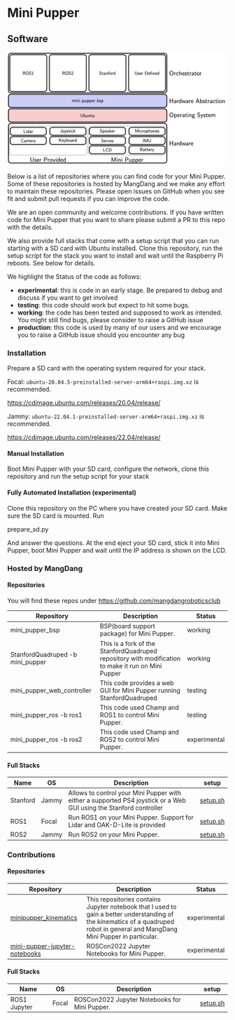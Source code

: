# Mini Pupper

## Software

![High level architecture](./docs/images/hla.png)

Below is a list of repositories where you can find code for your Mini Pupper. Some of these repositories is hosted by MangDang and we make any effort to maintain these repositories. Please open issues on GitHub when you see fit and submit pull requests if you can improve the code.

We are an open community and welcome contributions. If you have written code for Mini Pupper that you want to share please submit a PR to this repo with the details.

We also provide full stacks that come with a setup script that you can run starting with a SD card with Ubuntu installed. Clone this repository, run the setup script for the stack you want to install and wait until the Raspberry Pi reboots. See below for details.

We highlight the Status of the code as follows:

- **experimental**: this is code in an early stage. Be prepared to debug and discuss if you want to get involved
- **testing**: this code should work but expect to hit some bugs. 
- **working**: the code has been tested and supposed to work as intended. You might still find bugs, please consider to raise a GitHub issue
- **production**: this code is used by many of our users and we encourage you to raise a GitHub issue should you encounter any bug

### Installation

Prepare a SD card with the operating system required for your stack. 

Focal: `ubuntu-20.04.5-preinstalled-server-arm64+raspi.img.xz` is recommended.

https://cdimage.ubuntu.com/releases/20.04/release/

Jammy: `ubuntu-22.04.1-preinstalled-server-arm64+raspi.img.xz` is recommended.

https://cdimage.ubuntu.com/releases/22.04/release/

#### Manual Installation

Boot Mini Pupper with your SD card, configure the network, clone this repository and run the setup script for your stack

#### Fully Automated Installation (experimental)

Clone this repository on the PC where you have created your SD card. Make sure the SD card is mounted. Run

prepare_sd.py

And answer the questions. At the end eject your SD card, stick it into Mini Pupper, boot Mini Pupper and wait until the IP address is shown on the LCD.

### Hosted by MangDang

#### Repositories

You will find these repos under https://github.com/mangdangroboticsclub

| Repository                       | Description                                                                                        | Status       |
| ---                              | ---                                                                                                | ---          |
| mini_pupper_bsp                  | BSP(board support package) for Mini Pupper.                                                        | working      |
| StanfordQuadruped -b mini_pupper | This is a fork of the StanfordQuadruped repository with modification to make it run on Mini Pupper | working      |
| mini_pupper_web_controller       | This code provides a web GUI for Mini Pupper running StanfordQuadruped                             | testing      |
| mini_pupper_ros -b ros1          | This code used Champ and ROS1 to control Mini Pupper.                                              | testing      |
| mini_pupper_ros -b ros2          | This code used Champ and ROS2 to control Mini Pupper.                                              | experimental |

#### Full Stacks

| Name     | OS    | Description                                                                                                        | setup                                               |
| ---      | ---   | ---                                                                                                                | ---                                                 |
| Stanford | Jammy | Allows to control your Mini Pupper with either a supported PS4 joystick or a Web GUI using the Stanford controller | [setup.sh](v1_bsp_stanford_web_controller/setup.sh) |
| ROS1     | Focal | Run ROS1 on your Mini Pupper. Support for Lidar and OAK-D-Lite is provided                                         | [setup.sh](v1_bsp_ros1/setup.sh)                    |
| ROS2     | Jammy | Run ROS2 on your Mini Pupper.                                                                                      | [setup.sh](v1_bsp_ros2/setup.sh)                    |

### Contributions

#### Repositories

| Repository                                                                               | Description                                                                                                                                                                      | Status       |
| ---                                                                                      | ---                                                                                                                                                                              | ---          |
| [minipupper_kinematics](https://github.com/hdumcke/minipupper_kinematics)                | This repositories contains Jupyter notebook that I used to gain a better understanding of the kinematics of a quadruped robot in general and MangDang Mini Pupper in particular. | experimental |
| [mini-pupper-jupyter-notebooks](https://github.com/Tiryoh/mini-pupper-jupyter-notebooks) | ROSCon2022 Jupyter Notebooks for Mini Pupper.                                                                                                                                    | experimental |

#### Full Stacks

| Name         | OS    | Description                                   | setup                                |
| ---          | ---   | ---                                           | ---                                  |
| ROS1 Jupyter | Focal | ROSCon2022 Jupyter Notebooks for Mini Pupper. | [setup.sh](v1_ros1_jupyter/setup.sh) |

